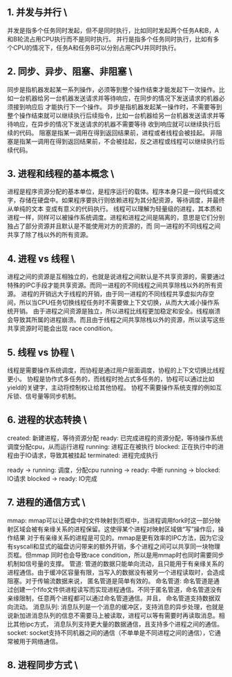 ## **1. 并发与并行** \
并发是指多个任务同时发起，但不是同时执行，比如同时发起两个任务A和B，A和B轮流占用CPU执行而不是同时执行。
并行是指多个任务同时执行，比如有多个CPU的情况下，任务A和任务B可以分别占用CPU并同时执行。

## **2. 同步、异步、阻塞、非阻塞** \ 
同步是指机器发起某一系列操作，必须等到整个操作结束才能发起下一次操作。比如一台机器给另一台机器发送请求并等待响应，在同步的情况下发送请求的机器必须接到响应后
才能执行下一个操作。
异步是指机器发起某一操作时，不需要等到整个操作结束就可以继续执行后续指令，比如一台机器给另一台机器发送请求并等待响应，在异步的情况下发送请求的机器不需要等待
收到响应就可以继续执行后续的代码。
阻塞是指某一调用在得到返回结果前，进程或者线程会被挂起。
非阻塞是指某一调用在得到返回结果前，不会被挂起，反之进程或线程可以继续执行后续代码。

## **3. 进程和线程的基本概念** \
进程是程序资源分配的基本单位，是程序运行的载体。程序本身只是一段代码或文字，存储在硬盘中。如果程序要执行则依赖进程为其分配资源，等待调度，并最终从单纯的文本
变成有意义的代码执行。
线程可以理解为轻量级的进程，其本质和进程一样，同样可以被操作系统调度。进程和进程之间是隔离的，意思是它们分别独占了部分资源并且默认是不能使用对方的资源的，而
同一进程的不同线程之间共享了除了栈以外的所有资源。

## **4. 进程 vs 线程** \
进程之间的资源是互相独立的，也就是说进程之间默认是不共享资源的，需要通过特殊的IPC手段才能共享资源。而同一进程的不同线程之间共享除栈以外的所有资源。
进程的开销远大于线程的开销，由于同一进程的不同线程共享虚拟内存空间，所以当CPU任务切换线程任务时不需要做上下文切换，从而大大减小操作系统开销。
由于进程之间资源是独立，所以进程比线程更加稳定和安全。线程崩溃会导致其所属的进程崩溃。而且由于线程之间共享除栈以外的资源，所以读写这些共享资源时可能会出现
race condition。

## **5. 线程 vs 协程** \ 
线程是需要操作系统调度，而协程是通过用户层面调度，协程的上下文切换比线程更小。
协程是协作式多任务的，而线程时抢占式多任务的，协程可以通过比如yield的关键字，主动将控制权让给其他协程。
协程不需要操作系统支撑的例如互斥锁、信号量等同步机制。

## **6. 进程的状态转换** \
created: 新建进程，等待资源分配
ready: 已完成进程的资源分配，等待操作系统调度分配cpu，从而运行进程
running: 进程正在被执行
blocked: 正在执行中的进程由于IO请求，导致其被挂起
terminated: 进程完成执行

ready -> running: 调度，分配cpu
running -> ready: 中断
running -> blocked: IO请求
blocked -> ready: IO完成

## **7. 进程的通信方式** \
mmap: mmap可以让硬盘中的文件映射到页框中，当进程调用fork时这一部分映射区域会被有亲缘关系的进程保留。这使得某个进程对映射区域做“写”操作后，操作结果
对于有亲缘关系的进程是可见的。mmap是更有效率的IPC方法，因为它没有syscall和显式的磁盘访问带来的额外开销，多个进程之间可以共享同一块物理页框。但mmap
同时也会导致race condition，所以是用mmap时也同时需要同步机制如信号量的支撑。
管道: 管道的数据只能单向流动，且只能用于有亲缘关系的进程通信。由于缓冲区容量有限，当写入的数据没有被另一个进程读取时，会造成阻塞。对于传输流数据来说，
匿名管道是简单有效的。
命名管道: 命名管道是通过创建一个fifo文件供进程读写而实现进程通信。不同于匿名管道，命名管道没有亲缘限制，任意两个进程都可以通过命名管道通信。并且，
命名管道支持数据双向流动。
消息队列: 消息队列是一个消息的缓冲区，支持消息的异步处理，也就是说新加进消息队列的信息不需要马上被读取，进程可以等有需要时再读取消息。相比其他ipc方式，
消息队列支持更大量的数据通信，且支持多个进程之间的通信。
socket: socket支持不同机器之间的通信（不单单是不同进程之间的通信），它通常被用于网络通信。

## **8. 进程同步方式** \
